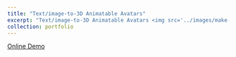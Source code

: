 ```yaml
---
title: "Text/image-to-3D Animatable Avatars"
excerpt: "Text/image-to-3D Animatable Avatars <img src='../images/make-a-character_expression.jpg'>"
collection: portfolio
---
```


[Online Demo](https://modelscope.cn/studios/XR-3D/InstructDynamicAvatar/summary)

